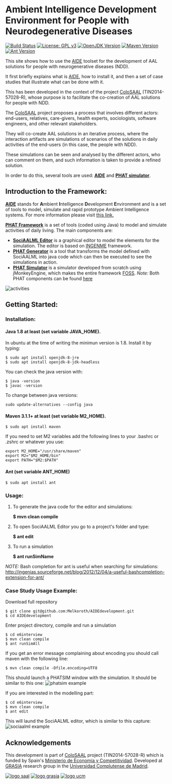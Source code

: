 #  Ambient Intelligence Development Environment for People with Neurodegenerative Diseases
[![Build Status](https://travis-ci.com/Melkoroth/AIDEdevelopment.svg?branch=master)](https://travis-ci.com/Melkoroth/AIDEdevelopment)
[![License: GPL v3](https://img.shields.io/badge/License-GPL%20v3-blue.svg)](http://www.gnu.org/licenses/gpl-3.0)
[![OpenJDK Version](https://img.shields.io/badge/openjdk-v1.8-red.svg)](http://openjdk.java.net/)
[![Maven Version](https://img.shields.io/badge/maven-v3.1.1-orange.svg)](http://maven.apache.org/)
[![Ant Version](https://img.shields.io/badge/ant-v1.8.2-yellow.svg)](http://ant.apache.org/)

This site shows how to use the [AIDE](http://grasia.fdi.ucm.es/aide/) toolset for the development of AAL solutions for people with neurogenerative diseases (NDD).

It first briefly explains what is [AIDE](http://grasia.fdi.ucm.es/aide/), how to install it, and then a set of case studies that illustrate what can be done with it.

This has been developed in the context of the project [ColoSAAL](http://grasia.fdi.ucm.es/colosaal/) (TIN2014-57028-R), whose purpose is to facilitate the co-creation of AAL solutions for people with NDD. 

The [ColoSAAL](http://grasia.fdi.ucm.es/colosaal/) project proposes a process that involves different actors: end-users, relatives, care-givers, health experts, sociologists, software engineers, and other relevant stakeholders.

They will co-create AAL solutions in an iterative process, where the interaction artifacts are simulations of scenarios of the solutions in daily activities of the end-users (in this case, the people with NDD).

These simulations can be seen and analysed by the different actors, who can comment on them, and such information is taken to provide a refined solution.

In order to do this, several tools are used: [**AIDE**](http://grasia.fdi.ucm.es/aide/) and [**PHAT simulator**](https://github.com/Grasia/phatsim).

## Introduction to the Framework:

[**AIDE**](http://grasia.fdi.ucm.es/aide/) stands for **A**mbient **I**ntelligence **D**evelopment **E**nvironment and is a set of tools to model, simulate and rapid prototype Ambient Intelligence systems. For more information please visit [this link.](http://grasia.fdi.ucm.es/aide/)

[**PHAT Framework**](https://github.com/Grasia/phatsim) is a set of tools (coded using Java) to model and simulate activities of daily living.
The main components are:

- **[SociAALML Editor](https://github.com/Grasia/sociaalml)** is a graphical editor to model the elements for the simulation. The editor is based on [INGENME](https://github.com/Grasia/ingenme) framework.
- [**PHAT Generator**](https://github.com/Grasia/phatsim) is a tool that transforms the model defined with SociAALML into java code which can then be executed to see the simulations in action.
- [**PHAT Simulator**](https://github.com/Grasia/phatsim) is a simulator developed from scratch using jMonkeyEngine, which makes the entire framework [FOSS](https://en.wikipedia.org/wiki/Free_and_open-source_software).
*Note:* Both PHAT components can be found [here](https://github.com/Grasia/phatsim)

![activities](http://grasia.fdi.ucm.es/aide/img/activities.png)

## Getting Started:

### Installation:
#### Java 1.8 at least (set variable JAVA_HOME). 

In ubuntu at the time of writing the minimun version is 1.8. Install it by typing:
```
$ sudo apt install openjdk-8-jre
$ sudo apt install openjdk-8-jdk-headless
```
You can check the java version with:
```
$ java -version
$ javac -version
```
To change between java versions:
```
sudo update-alternatives --config java
```

#### Maven 3.1.1+ at least (set variable M2_HOME).

```
$ sudo apt install maven
```
If you need to set M2 variables add the following lines to your .bashrc or .zshrc or whatever you use:
```
export M2_HOME="/usr/share/maven"
export M2="$M2_HOME/bin"
export PATH="$M2:$PATH"
```

#### Ant (set variable ANT_HOME)

```
$ sudo apt install ant
```

### Usage:
1. To generate the java code for the editor and simulations:
    
    **$ mvn clean compile**
    
2. To open SociAALML Editor you go to a project's folder and type:

    **$ ant edit**

3. To run a simulation
    
    **$ ant runSimName**

*NOTE:* Bash completion for ant is useful when searching for simulations: <http://ingenias.sourceforge.net/blog/2012/12/04/a-useful-bashcompletion-extension-for-ant/>

### Case Study Usage Example:
Download full repository
```
$ git clone git@github.com:Melkoroth/AIDEdevelopment.git
$ cd AIDEdevelopment
```
Enter project directory, compile and run a simulation
```
$ cd e6interview
$ mvn clean compile 
$ ant runSimAll
```
If you get an error message complaining about encoding you should call maven with the following line:
```
$ mvn clean compile -Dfile.encoding=UTF8
```
This should launch a PHATSIM window with the simulation. It should be similar to this one:
![phatsim example](https://github.com/Melkoroth/AIDEdevelopment/raw/master/documentation/phatSim.gif)

If you are interested in the modelling part:
```
$ cd e6interview
$ mvn clean compile 
$ ant edit
```
This will laund the SociAALML editor, which is similar to this capture:
![sociaalml example](https://github.com/Melkoroth/AIDEdevelopment/raw/master/documentation/sociaalExample.png)

## Acknowledgements

This development is part of [ColoSAAL](http://grasia.fdi.ucm.es/colosaal/) project (TIN2014-57028-R) which is funded by Spain's [Ministerio de Economía y Competitividad](http://www.mineco.gob.es). Developed at [GRASIA](https://grasia.fdi.ucm.es/) research group in the [Universidad Complutense de Madrid](https://ucm.es/).

[![logo saal](http://grasia.fdi.ucm.es/colosaal/img/logo_colosaal.png)](http://grasia.fdi.ucm.es/colosaal/)
[![logo grasia](http://grasiagroup.fdi.ucm.es/aidendd/wp-content/uploads/GRASIA_logotipo2B.png)](https://grasia.fdi.ucm.es/)
[![logo ucm](http://grasiagroup.fdi.ucm.es/aidendd/wp-content/uploads/logo_ucm-e1537792345349.jpg)](https://ucm.es/)

